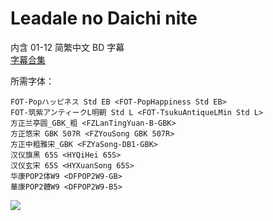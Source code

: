 # Leadale no Daichi nite

内含 01-12 简繁中文 BD 字幕  
[字幕合集](https://github.com/Nekomoekissaten-SUB/Nekomoekissaten-MIR-Subs/releases/download/subtitle_pkg/Leadale_BD_zho.7z)

所需字体：
```
FOT-Popハッピネス Std EB <FOT-PopHappiness Std EB>
FOT-筑紫アンティークL明朝 Std L <FOT-TsukuAntiqueLMin Std L>
方正兰亭圆_GBK_粗 <FZLanTingYuan-B-GBK>
方正悠宋 GBK 507R <FZYouSong GBK 507R>
方正中粗雅宋_GBK <FZYaSong-DB1-GBK>
汉仪旗黑 65S <HYQiHei 65S>
汉仪玄宋 65S <HYXuanSong 65S>
华康POP2体W9 <DFPOP2W9-GB>
華康POP2體W9 <DFPOP2W9-B5>
```

![](https://nekomoe.pages.dev/images/2022-01/leadale.png)
